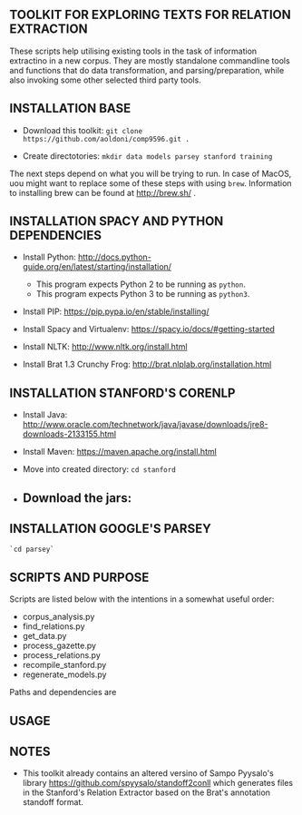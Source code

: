 TOOLKIT FOR EXPLORING TEXTS FOR RELATION EXTRACTION
---------------------------------------------------

These scripts help utilising existing tools in the task of information extractino in a new corpus. They are mostly standalone commandline tools and functions that do data transformation, and parsing/preparation, while also invoking some other selected third party tools.


INSTALLATION BASE
-----------------

- Download this toolkit:
    `git clone https://github.com/aoldoni/comp9596.git .`

- Create directotories:
    `mkdir data models parsey stanford training`

The next steps depend on what you will be trying to run. In case of MacOS, uou might want to replace some of these steps with using `brew`. Information to installing brew can be found at http://brew.sh/ .


INSTALLATION SPACY AND PYTHON DEPENDENCIES
------------------------------------------

- Install Python: http://docs.python-guide.org/en/latest/starting/installation/
    - This program expects Python 2 to be running as `python`.
    - This program expects Python 3 to be running as `python3`.

- Install PIP: https://pip.pypa.io/en/stable/installing/
- Install Spacy and Virtualenv: https://spacy.io/docs/#getting-started
- Install NLTK: http://www.nltk.org/install.html
- Install Brat 1.3 Crunchy Frog: http://brat.nlplab.org/installation.html


INSTALLATION STANFORD'S CORENLP
-------------------------------

- Install Java: http://www.oracle.com/technetwork/java/javase/downloads/jre8-downloads-2133155.html
- Install Maven: https://maven.apache.org/install.html

- Move into created directory:
    `cd stanford`

- Download the jars:
    - 



INSTALLATION GOOGLE'S PARSEY
-------------------------------
    `cd parsey`



SCRIPTS AND PURPOSE
-------------------

Scripts are listed below with the intentions in a somewhat useful order:
- corpus_analysis.py
- find_relations.py
- get_data.py
- process_gazette.py
- process_relations.py
- recompile_stanford.py
- regenerate_models.py

Paths and dependencies are 

USAGE
-----

NOTES
-----
- This toolkit already contains an altered versino of Sampo Pyysalo's library https://github.com/spyysalo/standoff2conll which generates files in the Stanford's Relation Extractor based on the Brat's annotation standoff format.